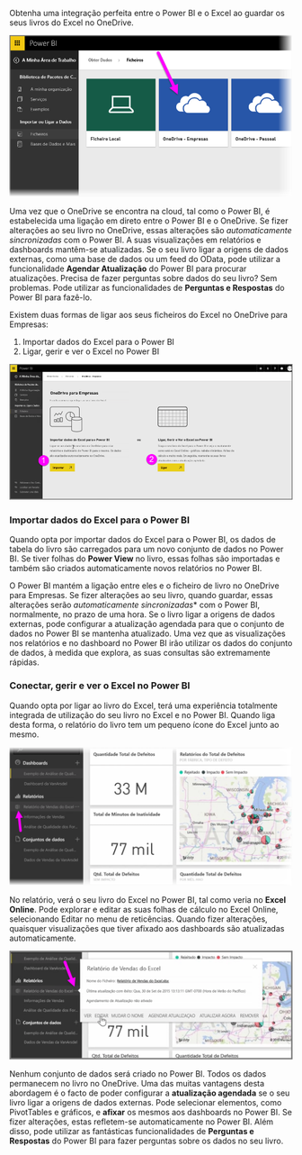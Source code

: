 Obtenha uma integração perfeita entre o Power BI e o Excel ao guardar os seus livros do Excel no OneDrive.

![](media/5-4-connect-onedrive-for-business/5-4_1.png)

Uma vez que o OneDrive se encontra na cloud, tal como o Power BI, é estabelecida uma ligação em direto entre o Power BI e o OneDrive. Se fizer alterações ao seu livro no OneDrive, essas alterações são *automaticamente sincronizadas* com o Power BI. A suas visualizações em relatórios e dashboards mantêm-se atualizadas. Se o seu livro ligar a origens de dados externas, como uma base de dados ou um feed do OData, pode utilizar a funcionalidade **Agendar Atualização** do Power BI para procurar atualizações. Precisa de fazer perguntas sobre dados do seu livro? Sem problemas. Pode utilizar as funcionalidades de **Perguntas e Respostas** do Power BI para fazê-lo.

Existem duas formas de ligar aos seus ficheiros do Excel no OneDrive para Empresas:

1. Importar dados do Excel para o Power BI
2. Ligar, gerir e ver o Excel no Power BI

![](media/5-4-connect-onedrive-for-business/5-4_3.png)

### <a name="import-excel-data-into-power-bi"></a>Importar dados do Excel para o Power BI
Quando opta por importar dados do Excel para o Power BI, os dados de tabela do livro são carregados para um novo conjunto de dados no Power BI. Se tiver folhas do **Power View** no livro, essas folhas são importadas e também são criados automaticamente novos relatórios no Power BI.

O Power BI mantém a ligação entre eles e o ficheiro de livro no OneDrive para Empresas. Se fizer alterações ao seu livro, quando guardar, essas alterações serão *automaticamente sincronizadas** com o Power BI, normalmente, no prazo de uma hora. Se o livro ligar a origens de dados externas, pode configurar a atualização agendada para que o conjunto de dados no Power BI se mantenha atualizado. Uma vez que as visualizações nos relatórios e no dashboard no Power BI irão utilizar os dados do conjunto de dados, à medida que explora, as suas consultas são extremamente rápidas.

### <a name="connect-manage-and-view-excel-in-power-bi"></a>Conectar, gerir e ver o Excel no Power BI
Quando opta por ligar ao livro do Excel, terá uma experiência totalmente integrada de utilização do seu livro no Excel e no Power BI. Quando liga desta forma, o relatório do livro tem um pequeno ícone do Excel junto ao mesmo.

![](media/5-4-connect-onedrive-for-business/5-4_4.png)

No relatório, verá o seu livro do Excel no Power BI, tal como veria no **Excel Online**. Pode explorar e editar as suas folhas de cálculo no Excel Online, selecionando Editar no menu de reticências. Quando fizer alterações, quaisquer visualizações que tiver afixado aos dashboards são atualizadas automaticamente.

![](media/5-4-connect-onedrive-for-business/5-4_5.png)

Nenhum conjunto de dados será criado no Power BI. Todos os dados permanecem no livro no OneDrive. Uma das muitas vantagens desta abordagem é o facto de poder configurar a **atualização agendada** se o seu livro ligar a origens de dados externas. Pode selecionar elementos, como PivotTables e gráficos, e **afixar** os mesmos aos dashboards no Power BI. Se fizer alterações, estas refletem-se automaticamente no Power BI. Além disso, pode utilizar as fantásticas funcionalidades de **Perguntas e Respostas** do Power BI para fazer perguntas sobre os dados no seu livro.  

